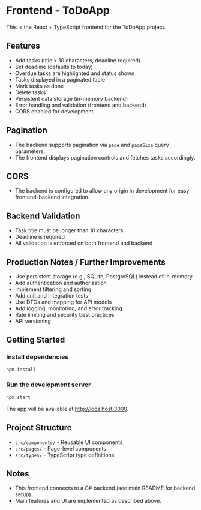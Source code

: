 # Frontend - ToDoApp

This is the React + TypeScript frontend for the ToDoApp project.

## Features
- Add tasks (title > 10 characters, deadline required)
- Set deadline (defaults to today)
- Overdue tasks are highlighted and status shown
- Tasks displayed in a paginated table
- Mark tasks as done
- Delete tasks
- Persistent data storage (in-memory backend)
- Error handling and validation (frontend and backend)
- CORS enabled for development

## Pagination
- The backend supports pagination via `page` and `pageSize` query parameters.
- The frontend displays pagination controls and fetches tasks accordingly.

## CORS
- The backend is configured to allow any origin in development for easy frontend-backend integration.

## Backend Validation
- Task title must be longer than 10 characters
- Deadline is required
- All validation is enforced on both frontend and backend

## Production Notes / Further Improvements
- Use persistent storage (e.g., SQLite, PostgreSQL) instead of in-memory
- Add authentication and authorization
- Implement filtering and sorting
- Add unit and integration tests
- Use DTOs and mapping for API models
- Add logging, monitoring, and error tracking
- Rate limiting and security best practices
- API versioning

## Getting Started

### Install dependencies
```bash
npm install
```

### Run the development server
```bash
npm start
```

The app will be available at [http://localhost:3000](http://localhost:3000).

## Project Structure
- `src/components/` - Reusable UI components
- `src/pages/` - Page-level components
- `src/types/` - TypeScript type definitions

## Notes
- This frontend connects to a C# backend (see main README for backend setup).
- Main features and UI are implemented as described above.
